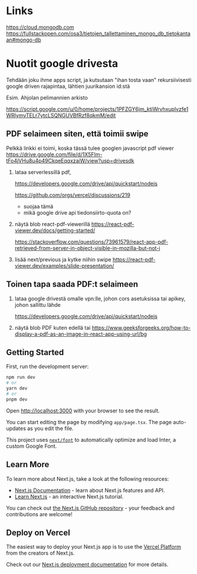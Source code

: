 # Links

https://cloud.mongodb.com
https://fullstackopen.com/osa3/tietojen_tallettaminen_mongo_db_tietokantaan#mongo-db

# Nuotit google drivesta

Tehdään joku ihme apps script, ja kutsutaan "ihan tosta vaan"
rekursiivisesti google driven rajapintaa, lähtien juurikansion id:stä

Esim. Ahjolan pelimannien arkisto

https://script.google.com/u/0/home/projects/1PFZGY6jm_ktiWrvhxuplvzfe1WRlymvTELr7ytcLSQNGUVBfRzf8qkmM/edit

## PDF selaimeen siten, että toimii swipe

Pelkkä linkki ei toimi, koska tässä tulee googlen javascript pdf viewer
https://drive.google.com/file/d/1X5Flm-tFo4jVHu8u4p49CkqeEqqxzaiW/view?usp=drivesdk

1. lataa serverlessillä pdf,

   https://developers.google.com/drive/api/quickstart/nodejs

   https://github.com/orgs/vercel/discussions/219

   - suojaa tämä
   - mikä google drive api tiedonsiirto-quota on?

2. näytä blob react-pdf-viewerillä
   https://react-pdf-viewer.dev/docs/getting-started/

   https://stackoverflow.com/questions/73961579/react-app-pdf-retrieved-from-server-in-object-visible-in-mozilla-but-not-i

3. lisää next/previous ja kytke niihin swipe
   https://react-pdf-viewer.dev/examples/slide-presentation/

## Toinen tapa saada PDF:t selaimeen

1. lataa google drivestä omalle vpn:lle, johon cors asetuksissa tai apikey,
   johon sallittu lähde

   https://developers.google.com/drive/api/quickstart/nodejs

2. näytä blob PDF kuten edellä tai https://www.geeksforgeeks.org/how-to-display-a-pdf-as-an-image-in-react-app-using-url/bg

## Getting Started

First, run the development server:

```bash
npm run dev
# or
yarn dev
# or
pnpm dev
```

Open [http://localhost:3000](http://localhost:3000) with your browser to see the result.

You can start editing the page by modifying `app/page.tsx`. The page auto-updates as you edit the file.

This project uses [`next/font`](https://nextjs.org/docs/basic-features/font-optimization) to automatically optimize and load Inter, a custom Google Font.

## Learn More

To learn more about Next.js, take a look at the following resources:

- [Next.js Documentation](https://nextjs.org/docs) - learn about Next.js features and API.
- [Learn Next.js](https://nextjs.org/learn) - an interactive Next.js tutorial.

You can check out [the Next.js GitHub repository](https://github.com/vercel/next.js/) - your feedback and contributions are welcome!

## Deploy on Vercel

The easiest way to deploy your Next.js app is to use the [Vercel Platform](https://vercel.com/new?utm_medium=default-template&filter=next.js&utm_source=create-next-app&utm_campaign=create-next-app-readme) from the creators of Next.js.

Check out our [Next.js deployment documentation](https://nextjs.org/docs/deployment) for more details.
